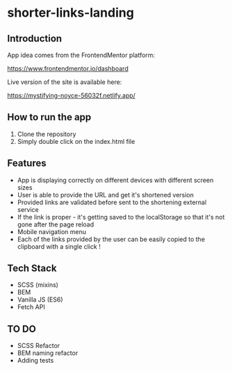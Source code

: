 # shorter-links-landing

## Introduction
App idea comes from the FrontendMentor platform:

https://www.frontendmentor.io/dashboard

Live version of the site is available here:

https://mystifying-noyce-56032f.netlify.app/

## How to run the app
1. Clone the repository
2. Simply double click on the index.html file

## Features
- App is displaying correctly on different devices with different screen sizes
- User is able to provide the URL and get it's shortened version
- Provided links are validated before sent to the shortening external service
- If the link is proper - it's getting saved to the localStorage so that it's not gone after the page reload
- Mobile navigation menu
- Each of the links provided by the user can be easily copied to the clipboard with a single click !

## Tech Stack
- SCSS (mixins)
- BEM
- Vanilla JS (ES6)
- Fetch API
  
## TO DO
- SCSS Refactor 
- BEM naming refactor
- Adding tests